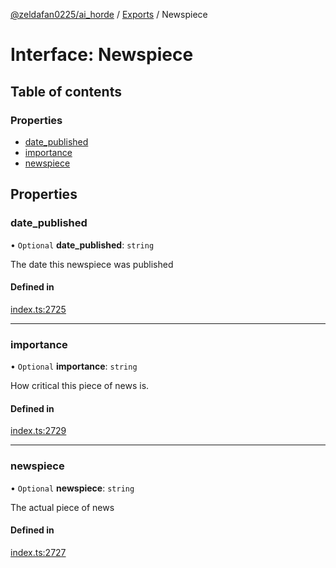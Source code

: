 [@zeldafan0225/ai_horde](../README.md) / [Exports](../modules.md) / Newspiece

# Interface: Newspiece

## Table of contents

### Properties

- [date\_published](Newspiece.md#date_published)
- [importance](Newspiece.md#importance)
- [newspiece](Newspiece.md#newspiece)

## Properties

### date\_published

• `Optional` **date\_published**: `string`

The date this newspiece was published

#### Defined in

[index.ts:2725](https://github.com/ZeldaFan0225/ai_horde/blob/f6fd59f/index.ts#L2725)

___

### importance

• `Optional` **importance**: `string`

How critical this piece of news is.

#### Defined in

[index.ts:2729](https://github.com/ZeldaFan0225/ai_horde/blob/f6fd59f/index.ts#L2729)

___

### newspiece

• `Optional` **newspiece**: `string`

The actual piece of news

#### Defined in

[index.ts:2727](https://github.com/ZeldaFan0225/ai_horde/blob/f6fd59f/index.ts#L2727)
